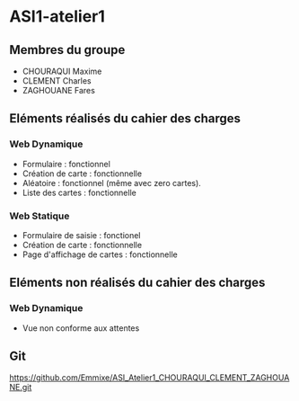 # ASI1-atelier1

## Membres du groupe
 - CHOURAQUI Maxime
 - CLEMENT Charles
 - ZAGHOUANE Fares

## Eléments réalisés du cahier des charges

### Web Dynamique

- Formulaire : fonctionnel
- Création de carte : fonctionnelle
- Aléatoire : fonctionnel (même avec zero cartes).
- Liste des cartes : fonctionnelle

### Web Statique

- Formulaire de saisie : fonctionel
- Création de carte : fonctionnelle
- Page d'affichage de cartes : fonctionnelle

## Eléments non réalisés du cahier des charges

### Web Dynamique

- Vue non conforme aux attentes


## Git

https://github.com/Emmixe/ASI_Atelier1_CHOURAQUI_CLEMENT_ZAGHOUANE.git
